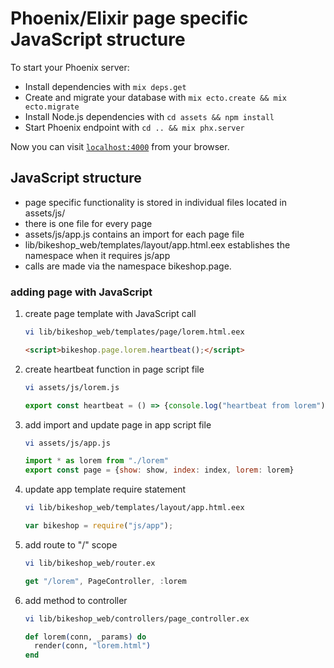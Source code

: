 # Phoenix/Elixir page specific JavaScript structure

To start your Phoenix server:

  * Install dependencies with `mix deps.get`
  * Create and migrate your database with `mix ecto.create && mix ecto.migrate`
  * Install Node.js dependencies with `cd assets && npm install`
  * Start Phoenix endpoint with `cd .. && mix phx.server`

Now you can visit [`localhost:4000`](http://localhost:4000) from your browser.

## JavaScript structure

  * page specific functionality is stored in individual files located in assets/js/
  * there is one file for every page
  * assets/js/app.js contains an import for each page file
  * lib/bikeshop_web/templates/layout/app.html.eex establishes the namespace when it requires js/app
  * calls are made via the namespace bikeshop.page.
  ### adding page with JavaScript
  
1. create page template with JavaScript call
  
    ```bash
    vi lib/bikeshop_web/templates/page/lorem.html.eex
    ```
    ```html
    <script>bikeshop.page.lorem.heartbeat();</script>
    ```

1. create heartbeat function in page script file

    ```bash
    vi assets/js/lorem.js
    ```
    ```javascript  
    export const heartbeat = () => {console.log("heartbeat from lorem");};
    ```

1. add import and update page in app script file

    ```bash
    vi assets/js/app.js
    ```
    ```javascript  
    import * as lorem from "./lorem"
    export const page = {show: show, index: index, lorem: lorem}
    ```

1. update app template require statement
    
    ```bash
    vi lib/bikeshop_web/templates/layout/app.html.eex
    ```
    ```javascript  
    var bikeshop = require("js/app");
    ```
    
1. add route to "/" scope
    
    ```bash
    vi lib/bikeshop_web/router.ex
    ```
    ```javascript  
    get "/lorem", PageController, :lorem
    ```
    
1. add method to controller
    
    ```bash
    vi lib/bikeshop_web/controllers/page_controller.ex
    ```
    ```elixir  
    def lorem(conn, _params) do
      render(conn, "lorem.html")
    end
    ```    

